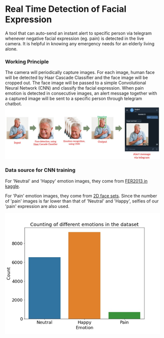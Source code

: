 # Real Time Detection of Facial Expression
 A tool that can auto-send an instant alert to specific person via telegram whenever negative facial expression (eg. pain) is detected in the live camera. It is helpful in knowing any emergency needs for an elderly living alone.

### Working Principle
 The camera will periodically capture images. For each image, human face will be detected by Haar Cascade Classifier and the face image will be cropped out. The face image will be passed to a simple Convolutional Neural Network (CNN) and classify the facial expression. When pain emotion is detected in consecutive images, an alert message together with a captured image will be sent to a specific person through telegram chatbot. 
![](images\workflow.jpg)

### Data source for CNN training
 For 'Neutral' and 'Happy' emotion images, they come from [FER2013 in kaggle](https://www.kaggle.com/nicolejyt/facialexpressionrecognition).
 
 For 'Pain' emotion images, they come from [2D face sets](http://pics.stir.ac.uk/2D_face_sets.htm). Since the number of 'pain' images is far lower than that of 'Neutral' and 'Happy', selfies of our 'pain' expression are also used. 
 
 ![](images\dataset.jpg)

